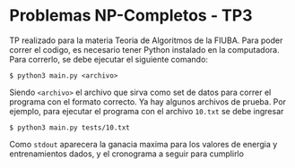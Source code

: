 # Problemas NP-Completos - TP3

TP realizado para la materia Teoria de Algoritmos de la FIUBA. Para poder correr el codigo, es necesario tener Python instalado en la computadora.
Para correrlo, se debe ejecutar el siguiente comando:
```
$ python3 main.py <archivo>
```
Siendo `<archivo>` el archivo que sirva como set de datos para correr el programa con el formato correcto.
Ya hay algunos archivos de prueba. Por ejemplo, para ejecutar el programa con el archivo `10.txt` se debe ingresar
```
$ python3 main.py tests/10.txt
```
Como `stdout` aparecera la ganacia maxima para los valores de energia y entrenamientos dados, y el cronograma a seguir para cumplirlo
